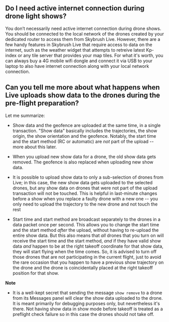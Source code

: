 ## Do I need active internet connection during drone light shows?

You don’t necessarily need active internet connection during drone shows. You should be connected to the local network of the drones created by your dedicated router to access them from Skybrush Live. However, there are a few handy features in Skybrush Live that require access to data on the internet, such as the weather widget that attempts to retreive latest Kp-index or any tile server that provides your map tiles. For what it's worth, you can always buy a 4G mobile wifi dongle and connect it via USB to your laptop to also have internet connection along with your local network connection. 

## Can you tell me more about what happens when Live uploads show data to the drones during the pre-flight preparation?

Let me summarize:

- Show data and the geofence are uploaded at the same time, in a single transaction. "Show data" basically includes the trajectories, the show origin, the show orientation and the geofence. Notably, the start time and the start method (RC or automatic) are _not_ part of the upload -- more about this later.

- When you upload new show data for a drone, the old show data gets removed. The geofence is also replaced when uploading new show data.

- It is possible to upload show data to only a sub-selection of drones from Live; in this case, the new show data gets uploaded to the selected drones, but any show data on drones that were not part of the upload transaction will not be touched. This is helpful in last-minute changes before a show when you replace a faulty drone with a new one -- you only need to upload the trajectory to the new drone and not touch the rest

- Start time and start method are broadcast separately to the drones in a data packet once per second. This allows you to change the start time and the start method _after_ the upload, without having to re-upload the entire show data. But this also means that _all_ drones that you turn on will receive the start time and the start method, _and_ if they have valid show data _and_ happen to be at the right takeoff coordinate for that show data, they will start flying when the time comes. So, it is advised to turn off those drones that are not participating in the current flight, just to avoid the rare occasion that you happen to have a previous show trajectory on the drone and the drone is coincidentally placed at the right takeoff position for that show.

 **Note**

- It is a well-kept secret that sending the message `show remove` to a drone from its Messages panel will clear the show data uploaded to the drone. It is meant primarily for debugging purposes only, but nevertheless it's there. Not having show data in show mode before takeoff is treated as a preflight check failure so in this case the drones should not take off.